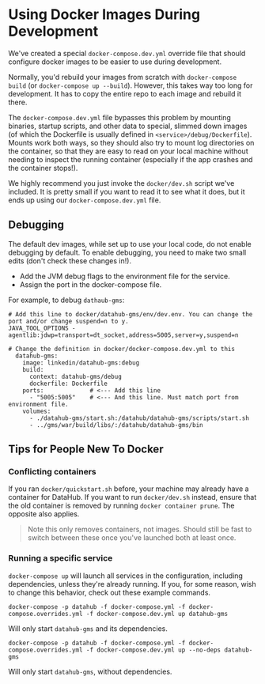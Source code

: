 # Using Docker Images During Development

We've created a special `docker-compose.dev.yml` override file that should configure docker images to be easier to use
during development.

Normally, you'd rebuild your images from scratch with `docker-compose build` (or `docker-compose up --build`). However,
this takes way too long for development. It has to copy the entire repo to each image and rebuild it there.

The `docker-compose.dev.yml` file bypasses this problem by mounting binaries, startup scripts, and other data to
special, slimmed down images (of which the Dockerfile is usually defined in `<service>/debug/Dockerfile`). Mounts work
both ways, so they should also try to mount log directories on the container, so that they are easy to read on your
local machine without needing to inspect the running container (especially if the app crashes and the container stops!).

We highly recommend you just invoke the `docker/dev.sh` script we've included. It is pretty small if you want to read it
to see what it does, but it ends up using our `docker-compose.dev.yml` file.

## Debugging

The default dev images, while set up to use your local code, do not enable debugging by default. To enable debugging,
you need to make two small edits (don't check these changes in!).

- Add the JVM debug flags to the environment file for the service.
- Assign the port in the docker-compose file.

For example, to debug `dathaub-gms`:

```
# Add this line to docker/datahub-gms/env/dev.env. You can change the port and/or change suspend=n to y.
JAVA_TOOL_OPTIONS -agentlib:jdwp=transport=dt_socket,address=5005,server=y,suspend=n
```

```
# Change the definition in docker/docker-compose.dev.yml to this
  datahub-gms:
    image: linkedin/datahub-gms:debug
    build:
      context: datahub-gms/debug
      dockerfile: Dockerfile
    ports:             # <--- Add this line
      - "5005:5005"    # <--- And this line. Must match port from environment file.
    volumes:
      - ./datahub-gms/start.sh:/datahub/datahub-gms/scripts/start.sh
      - ../gms/war/build/libs/:/datahub/datahub-gms/bin
```

## Tips for People New To Docker

### Conflicting containers

If you ran `docker/quickstart.sh` before, your machine may already have a container for DataHub. If you want to run
`docker/dev.sh` instead, ensure that the old container is removed by running `docker container prune`. The opposite also
applies.

> Note this only removes containers, not images. Should still be fast to switch between these once you've launched both
> at least once.

### Running a specific service

`docker-compose up` will launch all services in the configuration, including dependencies, unless they're already
running. If you, for some reason, wish to change this behavior, check out these example commands.

```
docker-compose -p datahub -f docker-compose.yml -f docker-compose.overrides.yml -f docker-compose.dev.yml up datahub-gms
```
Will only start `datahub-gms` and its dependencies.

```
docker-compose -p datahub -f docker-compose.yml -f docker-compose.overrides.yml -f docker-compose.dev.yml up --no-deps datahub-gms
```
Will only start `datahub-gms`, without dependencies.
